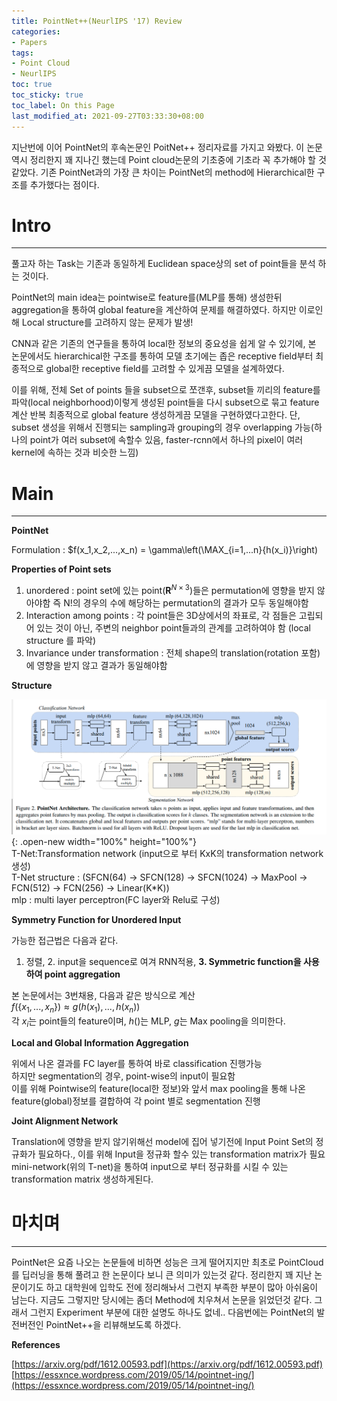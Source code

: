 ```yaml
---
title: PointNet++(NeurlIPS '17) Review
categories:
- Papers
tags:
- Point Cloud
- NeurlIPS
toc: true
toc_sticky: true
toc_label: On this Page
last_modified_at: 2021-09-27T03:33:30+08:00
---
```


지난번에 이어 PointNet의 후속논문인 PoitNet++ 정리자료를 가지고 와봤다. 이 논문 역시 정리한지 꽤 지나긴 했는데 Point cloud논문의 기초중에 기초라 꼭 추가해야 할 것 같았다. 기존 PointNet과의 가장 큰 차이는 PointNet의 method에 Hierarchical한 구조를 추가했다는 점이다.

# Intro
___
풀고자 하는 Task는 기존과 동일하게 Euclidean space상의 set of point들을 분석 하는 것이다.

PointNet의 main idea는 pointwise로 feature를(MLP를 통해) 생성한뒤  aggregation을 통하여 global feature을 계산하여 문제를 해결하였다. 하지만 이로인해 Local structure를 고려하지 않는 문제가 발생!

CNN과 같은 기존의 연구들을 통하여 local한 정보의 중요성을 쉽게 알 수 있기에, 본 논문에서도 hierarchical한 구조를 통하여 모델 초기에는 좁은 receptive field부터 최종적으로 global한 receptive field를 고려할 수 있게끔 모델을 설계하였다.

이를 위해, 전체 Set of points 들을 subset으로 쪼갠후, subset들 끼리의 feature를 파악(local neighborhood)이렇게 생성된 point들을 다시 subset으로 묶고 feature 계산 반복 최종적으로 global feature 생성하게끔 모델을 구현하였다고한다.
단, subset 생성을 위해서 진행되는 sampling과 grouping의 경우 overlapping 가능(하나의 point가 여러 subset에 속할수 있음, faster-rcnn에서 하나의 pixel이 여러 kernel에 속하는 것과 비슷한 느낌)

# Main
___
**PointNet**

Formulation : $f(x_1,x_2,...,x_n) = \gamma\left(\MAX_{i=1,...n}\{h(x_i)}\right)

**Properties of Point sets**

1. unordered : point set에 있는 point($\mathbf{R}^{N\times3}$)들은 permutation에 영향을 받지 않아야함 즉 N!의 경우의 수에 해당하는 permutation의 결과가 모두 동일해야함  
2. Interaction among points : 각 point들은 3D상에서의 좌표로, 각 점들은 고립되어 있는 것이 아닌, 주변의 neighbor point들과의 관계를 고려하여야 함 (local structure 를 파악)  
3. Invariance under transformation : 전체 shape의 translation(rotation 포함)에 영향을 받지 않고 결과가 동일해야함  

**Structure**

![fig2](/assets/images/posts/PointNet-fig2.png "파란색 부분은 classification, 노란색 부분은 segmentation "){: .open-new width="100%" height="100%"}  
T-Net:Transformation network (input으로 부터 KxK의 transformation network 생성)  
T-Net structure : (SFCN(64) -> SFCN(128) -> SFCN(1024) -> MaxPool -> FCN(512) -> FCN(256) -> Linear(K\*K))  
mlp : multi layer perceptron(FC layer와 Relu로 구성)  

**Symmetry Function for Unordered Input**

가능한 접근법은 다음과 같다.  
1. 정렬, 2. input을 sequence로 여겨 RNN적용, **3. Symmetric function을 사용하여 point aggregation**

본 논문에서는 3번채용, 다음과 같은 방식으로 계산  
$f(\{x_1,...,x_n\}) \approx g(h(x_1),...,h(x_n))$  
각 $x_i$는 point들의 feature이며, $h()$는 MLP, $g$는 Max pooling을 의미한다.

**Local and Global Information Aggregation**

위에서 나온 결과를 FC layer를 통하여 바로 classification 진행가능  
하지만 segmentation의 경우, point-wise의 input이 필요함  
이를 위해 Pointwise의 feature(local한 정보)와 앞서 max pooling을 통해 나온 feature(global)정보를 결합하여 각 point 별로 segmentation 진행

**Joint Alignment Network**

Translation에 영향을 받지 않기위해선 model에 집어 넣기전에 Input Point Set의 정규화가 필요하다., 이를 위해 Input을 정규화 할수 있는 transformation matrix가 필요
mini-network(위의 T-net)을 통하여 input으로 부터 정규화를 시킬 수 있는 transformation matrix 생성하게된다.

# 마치며
___
PointNet은 요즘 나오는 논문들에 비하면 성능은 크게 떨어지지만 최초로 PointCloud를 딥러닝을 통해 풀려고 한 논문이다 보니 큰 의미가 있는것 같다.
정리한지 꽤 지난 논문이기도 하고 대학원에 입학도 전에 정리해놔서 그런지 부족한 부분이 많아 아쉬움이 남는다. 지금도 그렇지만 당시에는 좀더 Method에 치우쳐서 논문을 읽었던것 같다.
그래서 그런지 Experiment 부분에 대한 설명도 하나도 없네.. 다음번에는 PointNet의 발전버전인 PointNet++을 리뷰해보도록 하겠다.

**References**

[https://arxiv.org/pdf/1612.00593.pdf](https://arxiv.org/pdf/1612.00593.pdf)  
[https://essxnce.wordpress.com/2019/05/14/pointnet-ing/](https://essxnce.wordpress.com/2019/05/14/pointnet-ing/)
